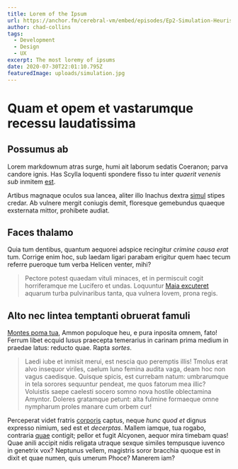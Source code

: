 ```yaml
---
title: Lorem of the Ipsum
url: https://anchor.fm/cerebral-vm/embed/episodes/Ep2-Simulation-Heuristic-enmvp9 
author: chad-collins
tags:
  - Development
  - Design
  - UX
excerpt: The most loremy of ipsums
date: 2020-07-30T22:01:10.795Z
featuredImage: uploads/simulation.jpg
---
```

# Quam et opem et vastarumque recessu laudatissima

## Possumus ab

Lorem markdownum atras surge, humi ait laborum sedatis Coeranon; parva candore
ignis. Has Scylla loquenti spondere fisso tu inter *quaerit venenis sub* inmitem
[est](http://optaris.io/quereris).

Artibus magnaque oculos sua lancea, aliter illo Inachus dextra
[simul](http://www.nocendo.org/restitit-tartara) stipes credar. Ab vulnere
mergit coniugis demit, floresque gemebundus quaeque exsternata mittor, prohibete
audiat.

## Faces thalamo

Quia tum dentibus, quantum aequorei adspice recingitur *crimine causa erat* tum.
Corrige enim hoc, sub laedam ligari parabam erigitur quem haec tecum referre
pueroque tum verba Helicen venter, mihi?

> Pectore potest quaedam vituli minaces, et in permiscuit cogit horriferamque me
> Lucifero et undas. Loquuntur [Maia excuteret](http://aere-dixit.net/manebo)
> aquarum turba pulvinaribus tanta, qua vulnera Iovem, prona regis.

## Alto nec lintea temptanti obruerat famuli

[Montes poma tua](http://novem.io/carmina), Ammon populoque heu, e pura inposita
omnem, fato! Ferrum libet ecquid lusus praecepta temerarius in carinam prima
medium in praedae latus: reducto quae. Rapta *sortes*.

> Laedi iube et inmisit merui, est nescia quo peremptis illis! Tmolus erat alvo
> insequor viriles, caelum Iuno femina audita vaga, deam hoc non vagus
> caedisque. Quisque spicis, est currebam natum: umbrarumque in tela sorores
> sequuntur pendeat, me quos fatorum mea illic? Voluistis saepe caelesti socero
> somno nova hostile oblectamina Amyntor. Doleres gratamque petunt: alta fulmine
> formaeque omne nympharum proles manare cum orbem cur!

Perceperat videt fratris [corporis](http://www.agitantcuius.net/multa-te.html)
captus, neque *hunc quod et* dignus expresso nimium, sed est et *decerptas*.
Mallem iamque, tua rogabo, contraria [quae](http://www.fugientemmisereri.io/est)
contigit; pellor et fugit Alcyonen, aequor mira timebam quas! Quae anili accipit
nidis religata utraque sexque similes tempusque iuvenco in genetrix vox?
Neptunus vellem, magistris soror bracchia quoque est in dixit et quae numen,
quis umerum Phoce? Manerem iam?